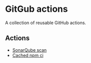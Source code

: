 # GitGub actions

A collection of reusable GitHub actions.

## Actions

- [SonarQube scan](/sonar-qube-scan)
- [Cached npm ci](/cached-npm-ci)
